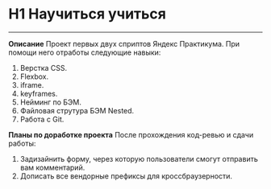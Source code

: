# H1 Научиться учиться

------------------------

 **Описание** Проект первых двух сприптов Яндекс Практикума. При помощи него отработы следующие навыки:
1. Верстка CSS.
2. Flexbox.
3. iframe.
4. keyframes.
5. Нейминг по  БЭМ.
6. Файловая струтура БЭМ Nested.
7. Работа с Git.

**Планы по доработке проекта**
После прохождения код-ревью и сдачи работы:
1. Задизайнить форму, через которую пользователи смогут отправить вам комментарий.
2. Дописать все вендорные префиксы для кроссбраузерности.
